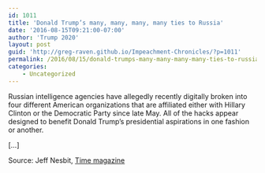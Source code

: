 ```yaml
---
id: 1011
title: 'Donald Trump’s many, many, many, many ties to Russia'
date: '2016-08-15T09:21:00-07:00'
author: 'Trump 2020'
layout: post
guid: 'http://greg-raven.github.io/Impeachment-Chronicles/?p=1011'
permalink: /2016/08/15/donald-trumps-many-many-many-many-ties-to-russia/
categories:
    - Uncategorized
---
```


Russian intelligence agencies have allegedly recently digitally broken into four different American organizations that are affiliated either with Hillary Clinton or the Democratic Party since late May. All of the hacks appear designed to benefit Donald Trump’s presidential aspirations in one fashion or another.

\[…\]

Source: Jeff Nesbit, [Time magazine](https://time.com/4433880/donald-trump-ties-to-russia/)